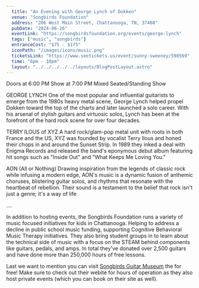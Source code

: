 ```yaml
---
  title: "An Evening with George Lynch of Dokken"
  venue: "Songbirds Foundation"
  address: "206 West Main Street, Chattanooga, TN, 37408"
  pubDate: "2024-06-26"
  eventLink: "https://songbirdsfoundation.org/events/george-lynch"
  tags: ["music", "songbirds"]
  entranceCost: "$75 - $175"
  iconPath: "/images/icons/music.png"
  ticketsLink: "https://www.seetickets.us/event/sunny-sweeney/598569"
  time: "6pm - 10pm"
  layout: "../../../../../layouts/BlogPostLayout.astro"
---
```


Doors at 6:00 PM
Show at 7:00 PM
Mixed Seated/Standing Show

GEORGE LYNCH
One of the most popular and influential guitarists to emerge from the 1980s heavy metal scene, George Lynch helped propel Dokken toward the top of the charts and later launched a solo career. With his arsenal of stylish guitars and virtuosic solos, Lynch has been at the forefront of the hard rock scene for over four decades.

TERRY ILOUS of XYZ
A hard rock/glam-pop metal unit with roots in both France and the US, XYZ was founded by vocalist Terry Ilous and honed their chops in and around the Sunset Strip. In 1989 they inked a deal with Enigma Records and released the band's eponymous debut album featuring hit songs such as "Inside Out" and "What Keeps Me Loving You."

AON (All or Nothing)
Drawing inspiration from the legends of classic rock while infusing a modern edge, AON's music is a dynamic fusion of anthemic choruses, blistering guitar solos, and rhythms that resonate with the heartbeat of rebellion. Their sound is a testament to the belief that rock isn't just a genre; it's a way of life

....

In addition to hosting events, the Songbirds Foundation runs a variety of music focused initiatives for kids in Chattanooga. Helping to address a decline in public school music funding, supporting Cognitive Behavioral Music Therapy initiatives. They also bring student groups in to learn about the technical side of music with a focus on the STEAM behind components like guitars, pedals, and amps. In total they've donated over 2,500 guitars and have done more than 250,000 hours of free lessons. 

Last we want to mention you can visit <a href="https://songbirdsfoundation.org/museum/" target="_blank">Songbirds Guitar Museum</a> the for free! Make sure to check out their webite for hours of operation as they also host private events (which you can book on their site as well).